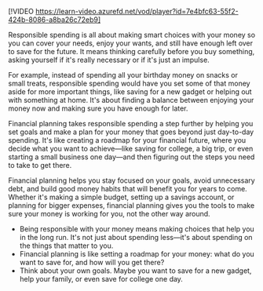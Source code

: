 [!VIDEO https://learn-video.azurefd.net/vod/player?id=7e4bfc63-55f2-424b-8086-a8ba26c72eb9]

Responsible spending is all about making smart choices with your money so you can cover your needs, enjoy your wants, and still have enough left over to save for the future. It means thinking carefully before you buy something, asking yourself if it's really necessary or if it's just an impulse.

For example, instead of spending all your birthday money on snacks or small treats, responsible spending would have you set some of that money aside for more important things, like saving for a new gadget or helping out with something at home. It's about finding a balance between enjoying your money now and making sure you have enough for later.

Financial planning takes responsible spending a step further by helping you set goals and make a plan for your money that goes beyond just day-to-day spending. It's like creating a roadmap for your financial future, where you decide what you want to achieve—like saving for college, a big trip, or even starting a small business one day—and then figuring out the steps you need to take to get there. 

Financial planning helps you stay focused on your goals, avoid unnecessary debt, and build good money habits that will benefit you for years to come. Whether it's making a simple budget, setting up a savings account, or planning for bigger expenses, financial planning gives you the tools to make sure your money is working for you, not the other way around.

- Being responsible with your money means making choices that help you in the long run. It's not just about spending less—it's about spending on the things that matter to you.
- Financial planning is like setting a roadmap for your money: what do you want to save for, and how will you get there?
- Think about your own goals. Maybe you want to save for a new gadget, help your family, or even save for college one day. 
